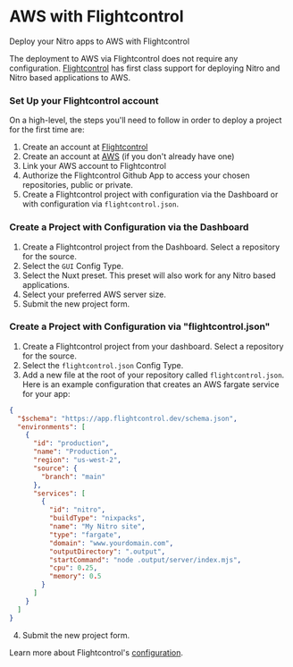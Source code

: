 # AWS with Flightcontrol

Deploy your Nitro apps to AWS with Flightcontrol

The deployment to AWS via Flightcontrol does not require any configuration. [Flightcontrol](https://flightcontrol.dev?ref=nitro) has first class support for deploying Nitro and Nitro based applications to AWS.

### Set Up your Flightcontrol account

On a high-level, the steps you'll need to follow in order to deploy a project for the first time are:

1. Create an account at [Flightcontrol](https://app.flightcontrol.dev/signup?ref=nitro)
2. Create an account at [AWS](https://portal.aws.amazon.com/billing/signup) (if you don't already have one)
3. Link your AWS account to Flightcontrol
4. Authorize the Flightcontrol Github App to access your chosen repositories, public or private.
5. Create a Flightcontrol project with configuration via the Dashboard or with configuration via `flightcontrol.json`.

### Create a Project with Configuration via the Dashboard

1. Create a Flightcontrol project from the Dashboard. Select a repository for the source.
2. Select the `GUI` Config Type.
3. Select the Nuxt preset. This preset will also work for any Nitro based applications.
4. Select your preferred AWS server size.
5. Submit the new project form.

### Create a Project with Configuration via "flightcontrol.json"

1. Create a Flightcontrol project from your dashboard. Select a repository for the source.
2. Select the `flightcontrol.json` Config Type.
3. Add a new file at the root of your repository called `flightcontrol.json`. Here is an example configuration that creates an AWS fargate service for your app:

```json
{
  "$schema": "https://app.flightcontrol.dev/schema.json",
  "environments": [
    {
      "id": "production",
      "name": "Production",
      "region": "us-west-2",
      "source": {
        "branch": "main"
      },
      "services": [
        {
          "id": "nitro",
          "buildType": "nixpacks",
          "name": "My Nitro site",
          "type": "fargate",
          "domain": "www.yourdomain.com",
          "outputDirectory": ".output",
          "startCommand": "node .output/server/index.mjs",
          "cpu": 0.25,
          "memory": 0.5
        }
      ]
    }
  ]
}
```

4. Submit the new project form.

Learn more about Flightcontrol's [configuration](https://www.flightcontrol.dev/docs?ref=nitro).